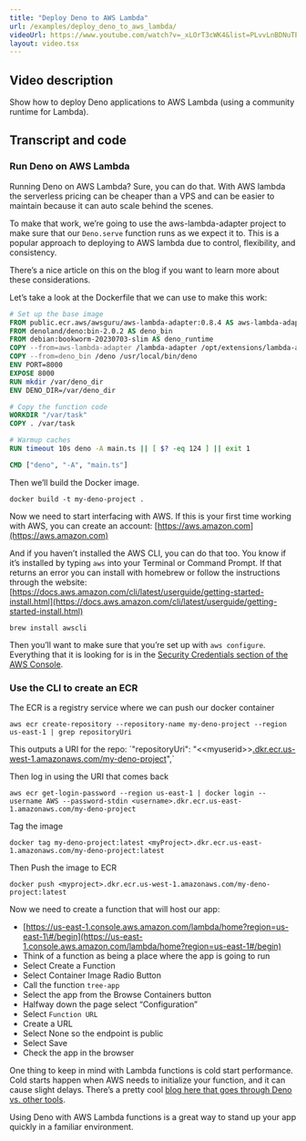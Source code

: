```yaml
---
title: "Deploy Deno to AWS Lambda"
url: /examples/deploy_deno_to_aws_lambda/
videoUrl: https://www.youtube.com/watch?v=_xLOrT3cWK4&list=PLvvLnBDNuTEov9EBIp3MMfHlBxaKGRWTe&index=17
layout: video.tsx
---
```


## Video description

Show how to deploy Deno applications to AWS Lambda (using a community runtime
for Lambda).

## Transcript and code

### Run Deno on AWS Lambda

Running Deno on AWS Lambda? Sure, you can do that. With AWS lambda the
serverless pricing can be cheaper than a VPS and can be easier to maintain
because it can auto scale behind the scenes.

<!-- We have our tree app here, and we want to host it on AWS.  -->

To make that work, we’re going to use the aws-lambda-adapter project to make
sure that our `Deno.serve` function runs as we expect it to. This is a popular
approach to deploying to AWS lambda due to control, flexibility, and
consistency.

There’s a nice article on this on the blog if you want to learn more about these
considerations.

Let’s take a look at the Dockerfile that we can use to make this work:

```dockerfile
# Set up the base image
FROM public.ecr.aws/awsguru/aws-lambda-adapter:0.8.4 AS aws-lambda-adapter
FROM denoland/deno:bin-2.0.2 AS deno_bin
FROM debian:bookworm-20230703-slim AS deno_runtime
COPY --from=aws-lambda-adapter /lambda-adapter /opt/extensions/lambda-adapter
COPY --from=deno_bin /deno /usr/local/bin/deno
ENV PORT=8000
EXPOSE 8000
RUN mkdir /var/deno_dir
ENV DENO_DIR=/var/deno_dir

# Copy the function code
WORKDIR "/var/task"
COPY . /var/task

# Warmup caches
RUN timeout 10s deno -A main.ts || [ $? -eq 124 ] || exit 1

CMD ["deno", "-A", "main.ts"]
```

Then we’ll build the Docker image.

```shell
docker build -t my-deno-project .
```

Now we need to start interfacing with AWS. If this is your first time working
with AWS, you can create an account:
[https://aws.amazon.com](https://aws.amazon.com)

And if you haven’t installed the AWS CLI, you can do that too. You know if it’s
installed by typing `aws` into your Terminal or Command Prompt. If that returns
an error you can install with homebrew or follow the instructions through the
website:
[https://docs.aws.amazon.com/cli/latest/userguide/getting-started-install.html](https://docs.aws.amazon.com/cli/latest/userguide/getting-started-install.html)

```
brew install awscli
```

Then you’ll want to make sure that you’re set up with `aws configure`.
Everything that it is looking for is in the
[Security Credentials section of the
AWS Console](https://us-east-1.console.aws.amazon.com/ecr/private-registry/repositories).

### Use the CLI to create an ECR

The ECR is a registry service where we can push our docker container

```
aws ecr create-repository --repository-name my-deno-project --region us-east-1 | grep repositoryUri
```

This outputs a URI for the repo: \`"repositoryUri":
"\<\<myuserid\>\>[.dkr.ecr.us-west-1.amazonaws.com/my-deno-project](http://.dkr.ecr.us-west-1.amazonaws.com/my-deno-project)",\`

Then log in using the URI that comes back

```shell
aws ecr get-login-password --region us-east-1 | docker login --username AWS --password-stdin <username>.dkr.ecr.us-east-1.amazonaws.com/my-deno-project
```

Tag the image

```shell
docker tag my-deno-project:latest <myProject>.dkr.ecr.us-east-1.amazonaws.com/my-deno-project:latest
```

Then Push the image to ECR

```shell
docker push <myproject>.dkr.ecr.us-west-1.amazonaws.com/my-deno-project:latest
```

Now we need to create a function that will host our app:

- [https://us-east-1.console.aws.amazon.com/lambda/home?region=us-east-1\#/begin](https://us-east-1.console.aws.amazon.com/lambda/home?region=us-east-1#/begin)
- Think of a function as being a place where the app is going to run
- Select Create a Function
- Select Container Image Radio Button
- Call the function `tree-app`
- Select the app from the Browse Containers button
- Halfway down the page select “Configuration”
- Select `Function URL`
- Create a URL
- Select None so the endpoint is public
- Select Save
- Check the app in the browser

One thing to keep in mind with Lambda functions is cold start performance. Cold
starts happen when AWS needs to initialize your function, and it can cause
slight delays. There’s a pretty cool
[blog here that goes through Deno vs. other
tools](https://deno.com/blog/aws-lambda-coldstart-benchmarks).

Using Deno with AWS Lambda functions is a great way to stand up your app quickly
in a familiar environment.
